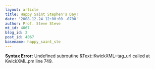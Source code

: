 ```yaml
---
layout: article
title: Happy Saint Stephen's Day!
date: '2008-12-24 12:00:00 -0700'
author: Prof. Steve Steve
mt_id: 4067
blog_id: 2
post_id: 4067
basename: happy_saint_ste
---
```

<p><strong>Syntax Error:</strong> Undefined subroutine &Text::KwickXML::tag_url called at KwickXML.pm line 749.
</p>
